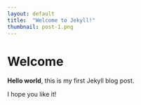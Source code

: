 ```yaml
---
layout: default
title:  "Welcome to Jekyll!"
thumbnail: post-1.png
---
```


# Welcome

**Hello world**, this is my first Jekyll blog post.

I hope you like it!
